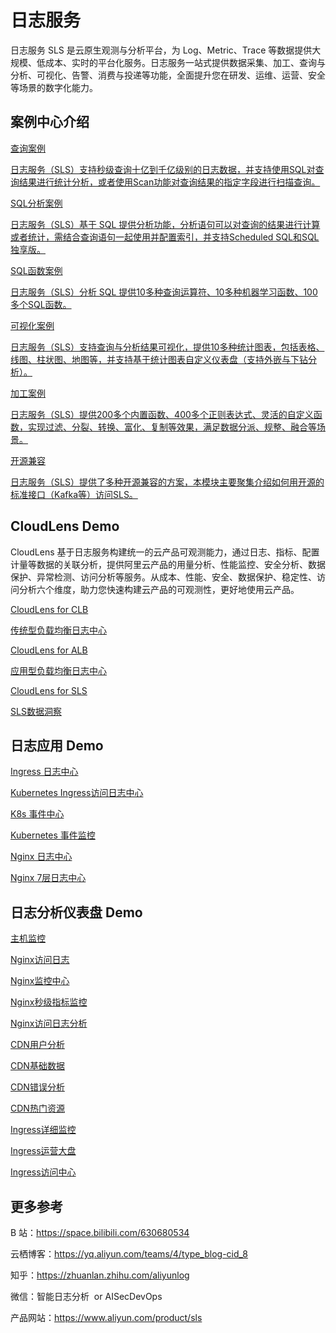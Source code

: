 # 日志服务

日志服务 SLS 是云原生观测与分析平台，为 Log、Metric、Trace 等数据提供大规模、低成本、实时的平台化服务。日志服务一站式提供数据采集、加工、查询与分析、可视化、告警、消费与投递等功能，全面提升您在研发、运维、运营、安全等场景的数字化能力。

## 案例中心介绍

<div class="vt-box-container next-steps">
  <a class="vt-box" href="/doc/searchdemo/query/search_with_index.html">
    <p class="next-steps-link">查询案例</p>
    <p class="next-steps-caption">日志服务（SLS）支持秒级查询十亿到千亿级别的日志数据，并支持使用SQL对查询结果进行统计分析，或者使用Scan功能对查询结果的指定字段进行扫描查询。</p>
  </a>
  <a class="vt-box" href="/doc/sqldemo/">
    <p class="next-steps-link">SQL分析案例</p>
    <p class="next-steps-caption">日志服务（SLS）基于 SQL 提供分析功能，分析语句可以对查询的结果进行计算或者统计，需结合查询语句一起使用并配置索引，并支持Scheduled SQL和SQL独享版。</p>
  </a>
  <a class="vt-box" href="/doc/sqlfunction/">
    <p class="next-steps-link">SQL函数案例</p>
    <p class="next-steps-caption">日志服务（SLS）分析 SQL 提供10多种查询运算符、10多种机器学习函数、100多个SQL函数。</p>
  </a>
</div>

<div class="vt-box-container next-steps margin-top-20">
  <a class="vt-box" href="/doc/visulization/">
    <p class="next-steps-link">可视化案例</p>
    <p class="next-steps-caption">日志服务（SLS）支持查询与分析结果可视化，提供10多种统计图表，包括表格、线图、柱状图、地图等，并支持基于统计图表自定义仪表盘（支持外嵌与下钻分析）。</p>
  </a>
  <a class="vt-box" href="/doc/dataprocessdemo/">
    <p class="next-steps-link">加工案例</p>
    <p class="next-steps-caption">日志服务（SLS）提供200多个内置函数、400多个正则表达式、灵活的自定义函数，实现过滤、分裂、转换、富化、复制等效果，满足数据分派、规整、融合等场景。</p>
  </a>
  <a class="vt-box" href="/doc/oscompatibledemo/">
    <p class="next-steps-link">开源兼容</p>
    <p class="next-steps-caption">日志服务（SLS）提供了多种开源兼容的方案，本模块主要聚集介绍如何用开源的标准接口（Kafka等）访问SLS。</p>
  </a>
</div>

## CloudLens Demo

CloudLens 基于日志服务构建统一的云产品可观测能力，通过日志、指标、配置计量等数据的关联分析，提供阿里云产品的用量分析、性能监控、安全分析、数据保护、异常检测、访问分析等服务。从成本、性能、安全、数据保护、稳定性、访问分析六个维度，助力您快速构建云产品的可观测性，更好地使用云产品。

<div class="vt-box-container next-steps margin-top-20">
  <a class="vt-box" href="/doc/playground/demo.html?dest=/lognext/app/lens/clb" target="_blank">
    <p class="next-steps-link">CloudLens for CLB</p>
    <p class="next-steps-caption">传统型负载均衡日志中心</p>
  </a>
    <a class="vt-box" href="/doc/playground/demo.html?dest=/lognext/app/lens/alb" target="_blank">
    <p class="next-steps-link">CloudLens for ALB</p>
    <p class="next-steps-caption">应用型负载均衡日志中心</p>
  </a>
  <a class="vt-box" href="/doc/playground/demo.html?dest=/lognext/app/lens/sls" target="_blank">
    <p class="next-steps-link">CloudLens for SLS</p>
    <p class="next-steps-caption">SLS数据洞察</p>
  </a>
</div>

## 日志应用 Demo

<div class="vt-box-container next-steps margin-top-20">
  <a class="vt-box" href="/doc/playground/demo.html?dest=/lognext/app/ingress_metrics/project/k8s-log-cfa82911e541341a1b9d21d527075cbfe/logstore/nginx-ingress/dashboardtemplate/k8s-ingress-nginx-access" target="_blank">
    <p class="next-steps-link">Ingress 日志中心</p>
    <p class="next-steps-caption">Kubernetes Ingress访问日志中心</p>
  </a>
    <a class="vt-box" href="/doc/playground/demo.html?dest=/lognext/app/k8s-event/project/k8s-log-cfa82911e541341a1b9d21d527075cbfe/logstore/k8s-event/dashboardtemplate/k8s-event-center" target="_blank">
    <p class="next-steps-link">K8s 事件中心</p>
    <p class="next-steps-caption">Kubernetes 事件监控</p>
  </a>
  <a class="vt-box" href="/doc/playground/demo.html?dest=/lognext/app/nginx_metrics/project/nginx-demo-log/logstore/nginx-access-log/dashboardtemplate/nginx-overview" target="_blank">
    <p class="next-steps-link">Nginx 日志中心</p>
    <p class="next-steps-caption">Nginx 7层日志中心 </p>
  </a>
</div>

## 日志分析仪表盘 Demo

<div class="vt-box-container vt-box-container-thin next-steps margin-top-20">
  <a class="vt-box" href="/doc/playground/demo.html?dest=%2Flognext%2Fproject%2Fhost-monitor-demo-log%2Fdashboard%2Fsls_host_host-monitor-metric%3FisShare%3Dtrue" target="_blank">
    <p class="next-steps-link">主机监控</p>
  </a>
    <a class="vt-box" href="/doc/playground/demo.html?dest=/lognext/project/nginx-demo-log/dashboard/nginx-access-log_nginx_dashboard_cn%3FisShare%3Dtrue" target="_blank">
    <p class="next-steps-link">Nginx访问日志</p>
  </a>
  <a class="vt-box" href="/doc/playground/demo.html?dest=/lognext/project/nginx-demo-log/dashboard/nginx-access-log-metrics_nginx_monitoring_cn%3FisShare%3Dtrue" target="_blank">
    <p class="next-steps-link">Nginx监控中心</p>
  </a>
</div>
<div class="vt-box-container vt-box-container-thin next-steps margin-top-20">
  <a class="vt-box" href="/doc/playground/demo.html?dest=/lognext/project/nginx-demo-log/dashboard/nginx-access-log-metrics_nginx_detail_monitoring_cn%3FisShare%3Dtrue" target="_blank">
    <p class="next-steps-link">Nginx秒级指标监控</p>
  </a>
    <a class="vt-box" href="/doc/playground/demo.html?dest=/lognext/project/nginx-demo-log/dashboard/nginx-access-log-metrics_nginx_access_cn%3FisShare%3Dtrue" target="_blank">
    <p class="next-steps-link">Nginx访问日志分析</p>
  </a>
  <a class="vt-box" href="/doc/playground/demo.html?dest=/lognext/project/cdn-demo-log/dashboard/cdn_user_analyze_cn_cdn-access-log%3FisShare%3Dtrue" target="_blank">
    <p class="next-steps-link">CDN用户分析</p>
  </a>
</div>
<div class="vt-box-container vt-box-container-thin next-steps margin-top-20">
  <a class="vt-box" href="/doc/playground/demo.html?dest=/lognext/project/cdn-demo-log/dashboard/cdn_basic_cn_cdn-access-log%3FisShare%3Dtrue" target="_blank">
    <p class="next-steps-link">CDN基础数据</p>
  </a>
    <a class="vt-box" href="/doc/playground/demo.html?dest=/lognext/project/cdn-demo-log/dashboard/cdn_error_detect_cn_cdn-access-log%3FisShare%3Dtrue" target="_blank">
    <p class="next-steps-link">CDN错误分析</p>
  </a>
  <a class="vt-box" href="/doc/playground/demo.html?dest=/lognext/project/cdn-demo-log/dashboard/cdn_popular_resources_cn_cdn-access-log%3FisShare%3Dtrue" target="_blank">
    <p class="next-steps-link">CDN热门资源</p>
  </a>
</div>
<div class="vt-box-container vt-box-container-thin next-steps margin-top-20">
  <a class="vt-box" href="/doc/playground/demo.html?dest=/lognext/project/k8s-log-cfa82911e541341a1b9d21d527075cbfe/logstore/nginx-ingress/dashboardtemplate/k8s-ingress-nginx-metrics-monitoring%3FisShare%3Dtrue" target="_blank">
    <p class="next-steps-link">Ingress详细监控</p>
  </a>
    <a class="vt-box" href="/doc/playground/demo.html?dest=/lognext/project/k8s-log-cfa82911e541341a1b9d21d527075cbfe/logstore/nginx-ingress/dashboardtemplate/k8s-ingress-nginx-overview%3FisShare%3Dtrue" target="_blank">
    <p class="next-steps-link">Ingress运营大盘</p>
  </a>
  <a class="vt-box" href="/doc/playground/demo.html?dest=/lognext/project/k8s-log-cfa82911e541341a1b9d21d527075cbfe/logstore/nginx-ingress/dashboardtemplate/k8s-ingress-nginx-access%3FisShare%3Dtrue" target="_blank">
    <p class="next-steps-link">Ingress访问中心</p>
  </a>
</div>

## 更多参考

B 站：https://space.bilibili.com/630680534

云栖博客：https://yq.aliyun.com/teams/4/type_blog-cid_8

知乎：https://zhuanlan.zhihu.com/aliyunlog

微信：智能日志分析  or AISecDevOps

产品网站：https://www.aliyun.com/product/sls
